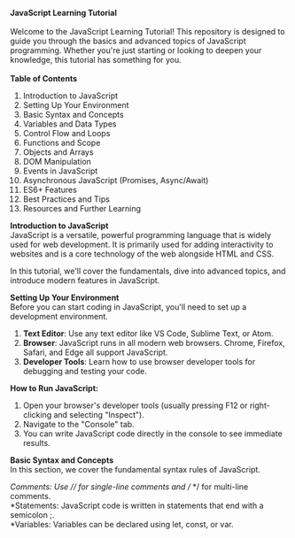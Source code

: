 **JavaScript Learning Tutorial** </br></br>
Welcome to the JavaScript Learning Tutorial! This repository is designed to guide you through the basics and advanced topics of JavaScript programming. Whether you're just starting or looking to deepen your knowledge, this tutorial has something for you.</br></br>
**Table of Contents**</br>
1. Introduction to JavaScript</br>
2. Setting Up Your Environment</br>
3. Basic Syntax and Concepts</br>
4. Variables and Data Types</br>
5. Control Flow and Loops</br>
6. Functions and Scope</br>
7. Objects and Arrays</br>
8. DOM Manipulation</br>
9. Events in JavaScript</br>
10. Asynchronous JavaScript (Promises, Async/Await)</br>
11. ES6+ Features</br>
12. Best Practices and Tips</br>
13. Resources and Further Learning</br>

**Introduction to JavaScript**</br>
JavaScript is a versatile, powerful programming language that is widely used for web development. It is primarily used for adding interactivity to websites and is a core technology of the web alongside HTML and CSS.</br>

In this tutorial, we'll cover the fundamentals, dive into advanced topics, and introduce modern features in JavaScript.</br>

**Setting Up Your Environment**</br>
Before you can start coding in JavaScript, you'll need to set up a development environment.<br>

1. **Text Editor**: Use any text editor like VS Code, Sublime Text, or Atom.<br>
2. **Browser**: JavaScript runs in all modern web browsers. Chrome, Firefox, Safari, and Edge all support JavaScript.<br>
3. **Developer Tools**: Learn how to use browser developer tools for debugging and testing your code.<br>

**How to Run JavaScript:**<br>
1. Open your browser's developer tools (usually pressing F12 or right-clicking and selecting "Inspect").<br>
2. Navigate to the "Console" tab.<br>
3. You can write JavaScript code directly in the console to see immediate results.<br>


**Basic Syntax and Concepts**<br>
In this section, we cover the fundamental syntax rules of JavaScript.<br>

*Comments: Use // for single-line comments and /* */ for multi-line comments.<br>
*Statements: JavaScript code is written in statements that end with a semicolon ;.<br>
*Variables: Variables can be declared using let, const, or var.<br>
